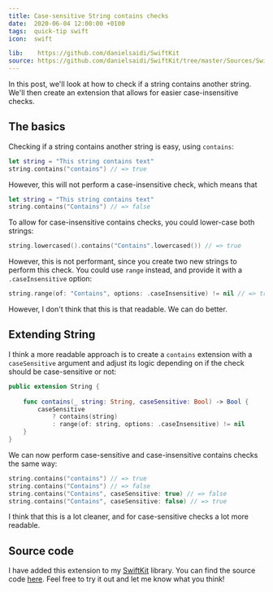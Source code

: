 ```yaml
---
title: Case-sensitive String contains checks
date:  2020-06-04 12:00:00 +0100
tags:  quick-tip swift
icon:  swift

lib:    https://github.com/danielsaidi/SwiftKit
source: https://github.com/danielsaidi/SwiftKit/tree/master/Sources/SwiftKit/Extensions/String
---
```


In this post, we'll look at how to check if a string contains another string. We'll then create an extension that allows for easier case-insensitive checks.


## The basics

Checking if a string contains another string is easy, using `contains`:

```swift
let string = "This string contains text"
string.contains("contains") // => true
```

However, this will not perform a case-insensitive check, which means that

```swift
let string = "This string contains text"
string.contains("Contains") // => false
```

To allow for case-insensitive contains checks, you could lower-case both strings:

```swift
string.lowercased().contains("Contains".lowercased()) // => true
```

However, this is not performant, since you create two new strings to perform this check. You could use `range` instead, and provide it with a `.caseInsensitive` option:

```swift
string.range(of: "Contains", options: .caseInsensitive) != nil // => true
```

However, I don't think that this is that readable. We can do better.


## Extending String

I think a more readable approach is to create a `contains` extension with a `caseSensitive` argument and adjust its logic depending on if the check should be case-sensitive or not:

```swift
public extension String {
    
    func contains(_ string: String, caseSensitive: Bool) -> Bool {
        caseSensitive
            ? contains(string)
            : range(of: string, options: .caseInsensitive) != nil
    }
}
```

We can now perform case-sensitive and case-insensitive contains checks the same way:

```swift
string.contains("contains") // => true
string.contains("Contains") // => false
string.contains("Contains", caseSensitive: true) // => false
string.contains("Contains", caseSensitive: false) // => true
```

I think that this is a lot cleaner, and for case-sensitive checks a lot more readable.


## Source code

I have added this extension to my [SwiftKit]({{page.lib}}) library. You can find the source code [here]({{page.source}}). Feel free to try it out and let me know what you think!